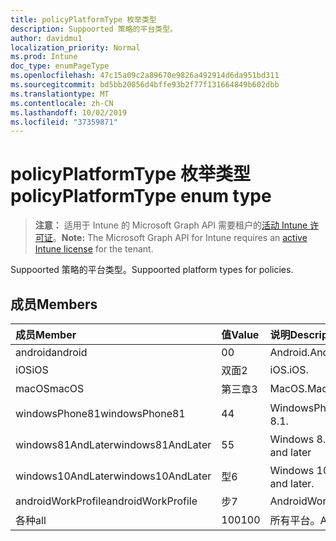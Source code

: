 ```yaml
---
title: policyPlatformType 枚举类型
description: Suppoorted 策略的平台类型。
author: davidmu1
localization_priority: Normal
ms.prod: Intune
doc_type: enumPageType
ms.openlocfilehash: 47c15a09c2a89670e9826a492914d6da951bd311
ms.sourcegitcommit: bd5bb20856d4bffe93b2f77f131664849b602dbb
ms.translationtype: MT
ms.contentlocale: zh-CN
ms.lasthandoff: 10/02/2019
ms.locfileid: "37359871"
---
```

# <a name="policyplatformtype-enum-type"></a><span data-ttu-id="c9b84-103">policyPlatformType 枚举类型</span><span class="sxs-lookup"><span data-stu-id="c9b84-103">policyPlatformType enum type</span></span>

> <span data-ttu-id="c9b84-104">**注意：** 适用于 Intune 的 Microsoft Graph API 需要租户的[活动 Intune 许可证](https://go.microsoft.com/fwlink/?linkid=839381)。</span><span class="sxs-lookup"><span data-stu-id="c9b84-104">**Note:** The Microsoft Graph API for Intune requires an [active Intune license](https://go.microsoft.com/fwlink/?linkid=839381) for the tenant.</span></span>

<span data-ttu-id="c9b84-105">Suppoorted 策略的平台类型。</span><span class="sxs-lookup"><span data-stu-id="c9b84-105">Suppoorted platform types for policies.</span></span>

## <a name="members"></a><span data-ttu-id="c9b84-106">成员</span><span class="sxs-lookup"><span data-stu-id="c9b84-106">Members</span></span>
|<span data-ttu-id="c9b84-107">成员</span><span class="sxs-lookup"><span data-stu-id="c9b84-107">Member</span></span>|<span data-ttu-id="c9b84-108">值</span><span class="sxs-lookup"><span data-stu-id="c9b84-108">Value</span></span>|<span data-ttu-id="c9b84-109">说明</span><span class="sxs-lookup"><span data-stu-id="c9b84-109">Description</span></span>|
|:---|:---|:---|
|<span data-ttu-id="c9b84-110">android</span><span class="sxs-lookup"><span data-stu-id="c9b84-110">android</span></span>|<span data-ttu-id="c9b84-111">0</span><span class="sxs-lookup"><span data-stu-id="c9b84-111">0</span></span>|<span data-ttu-id="c9b84-112">Android.</span><span class="sxs-lookup"><span data-stu-id="c9b84-112">Android.</span></span>|
|<span data-ttu-id="c9b84-113">iOS</span><span class="sxs-lookup"><span data-stu-id="c9b84-113">iOS</span></span>|<span data-ttu-id="c9b84-114">双面</span><span class="sxs-lookup"><span data-stu-id="c9b84-114">2</span></span>|<span data-ttu-id="c9b84-115">iOS.</span><span class="sxs-lookup"><span data-stu-id="c9b84-115">iOS.</span></span>|
|<span data-ttu-id="c9b84-116">macOS</span><span class="sxs-lookup"><span data-stu-id="c9b84-116">macOS</span></span>|<span data-ttu-id="c9b84-117">第三章</span><span class="sxs-lookup"><span data-stu-id="c9b84-117">3</span></span>|<span data-ttu-id="c9b84-118">MacOS.</span><span class="sxs-lookup"><span data-stu-id="c9b84-118">MacOS.</span></span>|
|<span data-ttu-id="c9b84-119">windowsPhone81</span><span class="sxs-lookup"><span data-stu-id="c9b84-119">windowsPhone81</span></span>|<span data-ttu-id="c9b84-120">4</span><span class="sxs-lookup"><span data-stu-id="c9b84-120">4</span></span>|<span data-ttu-id="c9b84-121">WindowsPhone 8.1。</span><span class="sxs-lookup"><span data-stu-id="c9b84-121">WindowsPhone 8.1.</span></span>|
|<span data-ttu-id="c9b84-122">windows81AndLater</span><span class="sxs-lookup"><span data-stu-id="c9b84-122">windows81AndLater</span></span>|<span data-ttu-id="c9b84-123">5</span><span class="sxs-lookup"><span data-stu-id="c9b84-123">5</span></span>|<span data-ttu-id="c9b84-124">Windows 8.1 及更高版本</span><span class="sxs-lookup"><span data-stu-id="c9b84-124">Windows 8.1 and later</span></span>|
|<span data-ttu-id="c9b84-125">windows10AndLater</span><span class="sxs-lookup"><span data-stu-id="c9b84-125">windows10AndLater</span></span>|<span data-ttu-id="c9b84-126">型</span><span class="sxs-lookup"><span data-stu-id="c9b84-126">6</span></span>|<span data-ttu-id="c9b84-127">Windows 10 及更高版本。</span><span class="sxs-lookup"><span data-stu-id="c9b84-127">Windows 10 and later.</span></span>|
|<span data-ttu-id="c9b84-128">androidWorkProfile</span><span class="sxs-lookup"><span data-stu-id="c9b84-128">androidWorkProfile</span></span>|<span data-ttu-id="c9b84-129">步</span><span class="sxs-lookup"><span data-stu-id="c9b84-129">7</span></span>|<span data-ttu-id="c9b84-130">AndroidWorkProfile.</span><span class="sxs-lookup"><span data-stu-id="c9b84-130">AndroidWorkProfile.</span></span>|
|<span data-ttu-id="c9b84-131">各种</span><span class="sxs-lookup"><span data-stu-id="c9b84-131">all</span></span>|<span data-ttu-id="c9b84-132">100</span><span class="sxs-lookup"><span data-stu-id="c9b84-132">100</span></span>|<span data-ttu-id="c9b84-133">所有平台。</span><span class="sxs-lookup"><span data-stu-id="c9b84-133">All platforms.</span></span>|




